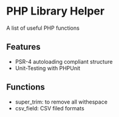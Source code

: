 PHP Library Helper
==================

A list of useful PHP functions

Features
--------

* PSR-4 autoloading compliant structure
* Unit-Testing with PHPUnit

Functions
---------

* super_trim: to remove all withespace
* csv_field: CSV filed formats
